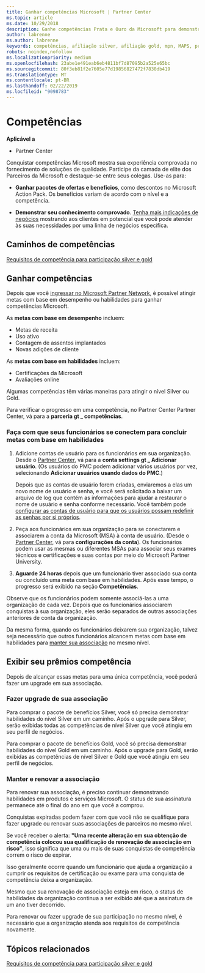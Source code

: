 ```yaml
---
title: Ganhar competências Microsoft | Partner Center
ms.topic: article
ms.date: 10/29/2018
description: Ganhe competências Prata e Ouro da Microsoft para demonstrar seu conhecimento comprovado no fornecimento de soluções de qualidade em uma área especializada de negócios
author: labrenne
ms.author: labrenne
keywords: competências, afiliação silver, afiliação gold, mpn, MAPS, proficiência, benefícios, metas de desempenho, metas de habilidades
robots: noindex,nofollow
ms.localizationpriority: medium
ms.openlocfilehash: 23abe1e491eab6eb4811bf7d87095b2a525e65bc
ms.sourcegitcommit: 80f3eb81f2e7605e77d19856827472f7830db419
ms.translationtype: MT
ms.contentlocale: pt-BR
ms.lasthandoff: 02/22/2019
ms.locfileid: "9098783"
---
```

<!--
•   FWLink https://go.microsoft.com/fwlink/?linkid=851080 : top of page
•   FWLink https://go.microsoft.com/fwlink/?linkid=851281: top of page (duplicate)
•   FWLink https://go.microsoft.com/fwlink/?linkid=851079: Competencies (#attainment_paths)
•   FWLink https://go.microsoft.com/fwlink/?linkid=851081: Maintain and renew membership (#maintain_membership)
•   FWLink https://go.microsoft.com/fwlink/?linkid=851082: Get your employees connected to complete skill-based goals (#associating_achievements)
•   FWLink https://go.microsoft.com/fwlink/?linkid=851083 : Achievement overrides (#achievement_override)
•   FWLink: https://go.microsoft.com/fwlink/?linkid=851236: UI link, goes to the place where you import new users. Temporarily points to the Partner Center homepage.
•   FWLink: https://go.microsoft.com/fwlink/?linkid=851607 :Will go to the docs page for Silver/Gold competency achievements. Currently goes to https://partnercenter.microsoft.com/partner/cloud-solution-provider 

 -->

# <a name="competencies"></a>Competências

**Aplicável a**
-  Partner Center

Conquistar competências Microsoft mostra sua experiência comprovada no fornecimento de soluções de qualidade. Participe da camada de elite dos Parceiros da Microsoft e destaque-se entre seus colegas. Use-as para: 

*  **Ganhar pacotes de ofertas e benefícios**, como descontos no Microsoft Action Pack. Os benefícios variam de acordo com o nível e a competência. 

*  **Demonstrar seu conhecimento comprovado**. [Tenha mais indicações de negócios](referrals.md) mostrando aos clientes em potencial que você pode atender às suas necessidades por uma linha de negócios específica.

## <a href="" id="attainment_paths"></a> Caminhos de competências

[Requisitos de competência para participação silver e gold](learn-about-competencies.md)

## <a name="earn-competencies"></a>Ganhar competências

Depois que você [ingressar no Microsoft Partner Network](mpn-overview.md), é possível atingir metas com base em desempenho ou habilidades para ganhar competências Microsoft. 

As **metas com base em desempenho** incluem: 
* Metas de receita
* Uso ativo
* Contagem de assentos implantados
* Novas adições de cliente

As **metas com base em habilidades** incluem: 
* Certificações da Microsoft
* Avaliações online 

Algumas competências têm várias maneiras para atingir o nível Silver ou Gold.

Para verificar o progresso em uma competência, no Partner Center Partner Center, vá para a **parceria gt _ competências**. 

### <a href="" id="associating_achievements"></a>Faça com que seus funcionários se conectem para concluir metas com base em habilidades

1.  Adicione contas de usuário para os funcionários em sua organização. Desde o [Partner Center](https://partnercenter.microsoft.com), vá para a **conta settings gt _ Adicionar usuário**. (Os usuários do PMC podem adicionar vários usuários por vez, selecionando **Adicionar usuários usando dados do PMC**.)

    Depois que as contas de usuário forem criadas, enviaremos a elas um novo nome de usuário e senha, e você será solicitado a baixar um arquivo de log que contém as informações para ajudar a restaurar o nome de usuário e senha conforme necessário. Você também pode [configurar as contas de usuário para que os usuários possam redefinir as senhas por si próprios](https://docs.microsoft.com/en-us/azure/active-directory/active-directory-passwords-getting-started).

2. Peça aos funcionários em sua organização para se conectarem e associarem a conta da Microsoft (MSA) à conta de usuário. (Desde o [Partner Center](https://partnercenter.microsoft.com), vá para **configurações da conta**). Os funcionários podem usar as mesmas ou diferentes MSAs para associar seus exames técnicos e certificações e suas contas por meio do Microsoft Partner University.

3.  **Aguarde 24 horas** depois que um funcionário tiver associado sua conta ou concluído uma meta com base em habilidades. Após esse tempo, o progresso será exibido na seção **Competências**.

Observe que os funcionários podem somente associá-las a uma organização de cada vez. Depois que os funcionários associarem conquistas à sua organização, eles serão separados de outras associações anteriores de conta da organização.

Da mesma forma, quando os funcionários deixarem sua organização, talvez seja necessário que outros funcionários alcancem metas com base em habilidades para [manter sua associação](#maintaining_membership) no mesmo nível.

## <a name="display-your-competency-awards"></a>Exibir seu prêmios competência

Depois de alcançar essas metas para uma única competência, você poderá fazer um upgrade em sua associação.

### <a name="upgrade-your-membership"></a>Fazer upgrade de sua associação

Para comprar o pacote de benefícios Silver, você só precisa demonstrar habilidades do nível Silver em um caminho. Após o upgrade para Silver, serão exibidas todas as competências de nível Silver que você atingiu em seu perfil de negócios. 

Para comprar o pacote de benefícios Gold, você só precisa demonstrar habilidades do nível Gold em um caminho. Após o upgrade para Gold, serão exibidas as competências de nível Silver e Gold que você atingiu em seu perfil de negócios. 

### <a href="" id="maintain_membership"></a> Manter e renovar a associação

Para renovar sua associação, é preciso continuar demonstrando habilidades em produtos e serviços Microsoft. O status de sua assinatura permanece até o final do ano em que você a comprou.

Conquistas expiradas podem fazer com que você não se qualifique para fazer upgrade ou renovar suas associações de parceiros no mesmo nível. 

Se você receber o alerta: **"Uma recente alteração em sua obtenção de competência colocou sua qualificação de renovação de associação em risco"**, isso significa que uma ou mais de suas conquistas de competência correm o risco de expirar. 

Isso geralmente ocorre quando um funcionário que ajuda a organização a cumprir os requisitos de certificação ou exame para uma conquista de competência deixa a organização. 

Mesmo que sua renovação de associação esteja em risco, o status de habilidades da organização continua a ser exibido até que a assinatura de um ano tiver decorrido.

Para renovar ou fazer upgrade de sua participação no mesmo nível, é necessário que a organização atenda aos requisitos de competência novamente.

## <a name="related-topics"></a>Tópicos relacionados

[Requisitos de competência para participação silver e gold](learn-about-competencies.md)